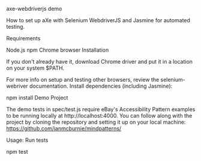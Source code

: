 axe-webdriverjs demo

How to set up aXe with Selenium WebdriverJS and Jasmine for automated testing.

Requirements

Node.js
npm
Chrome browser
Installation

If you don't already have it, download Chrome driver and put it in a location on your system $PATH.

For more info on setup and testing other browsers, review the selenium-webriver documentation.
Install dependencies (including Jasmine):

npm install
Demo Project

The demo tests in spec/test.js require eBay's Accessibility Pattern examples to be running locally at http://localhost:4000. You can follow along with the project by cloning the repository and setting it up on your local machine: https://github.com/ianmcburnie/mindpatterns/

Usage: Run tests

npm test
